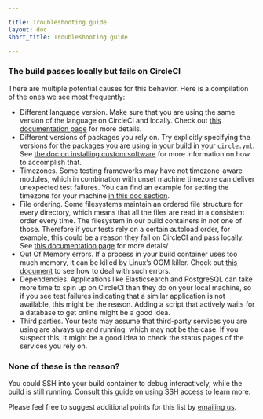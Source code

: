 ```yaml
---

title: Troubleshooting guide
layout: doc
short_title: Troubleshooting guide

---
```


### The build passes locally but fails on CircleCI

There are multiple potential causes for this behavior. Here is a
compilation of the ones we see most frequently:

- Different language version. Make sure that you are using the same
  version of the language on CircleCI and locally. Check out
  [this documentation
  page](https://circleci.com/docs/configuration#ruby-version) for more
  details.
- Different versions of packages you rely on. Try explicitly specifying
  the versions for the packages you are using in your build in your
  `circle.yml`. See [the doc on installing custom
  software](https://circleci.com/docs/installing-custom-software) for more
  information on how to accomplish that.
- Timezones. Some testing frameworks may have not timezone-aware
  modules, which in combination with unset machine timezone can deliver
  unexpected test failures. You can find an example for setting the
  timezone for your machine [in this doc
  section](https://circleci.com/docs/configuration#machine).
- File ordering. Some filesystems maintain an ordered file structure for
  every directory, which means that all the files are read in a
  consistent order every time. The filesystem in our build containers in
  _not_ one of those. Therefore if your tests rely on a
  certain autoload order, for example, this could be a reason they fail on
  CircleCI and pass locally. See [this documentation
  page](https://circleci.com/docs/file-ordering) for more detals/
- Out Of Memory errors. If a process in your build container uses too
  much memory, it can be killed by Linux’s OOM
  killer. Check out [this document](https://circleci.com/docs/oom) to
  see how to deal with such errors.
- Dependencies. Applications like Elasticsearch and PostgreSQL
  can take more time to spin up on CircleCI than they do on your local
  machine, so if you see test failures indicating that a similar
  application is not available, this might be the reason. Adding a script
  that actively waits for a database to get online might be a good idea.
- Third parties. Your tests may assume that third-party services you are
  using are always up and running, which may not be the case. If you
  suspect this, it might be a good idea to check the status pages of the
  services you rely on.

### None of these is the reason?
You could SSH into your build container to debug interactively,
while the build is still running. Consult [this guide on using SSH
access](https://circleci.com/docs/ssh-build) to learn more.

Please feel free to suggest additional points for this list by [emailing
us](mailto:sayhi@circleci.com).
